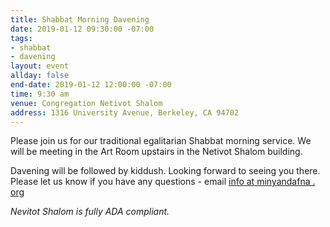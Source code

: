 ```yaml
---
title: Shabbat Morning Davening
date: 2019-01-12 09:30:00 -07:00
tags:
- shabbat
- davening
layout: event
allday: false
end-date: 2019-01-12 12:00:00 -07:00
time: 9:30 am
venue: Congregation Netivot Shalom
address: 1316 University Avenue, Berkeley, CA 94702
---
```


Please join us for our traditional egalitarian Shabbat morning service. We will be meeting in the Art Room upstairs in the Netivot Shalom building.

Davening will be followed by kiddush. Looking forward to seeing you there. Please let us know if you have any questions - email [info at minyandafna . org](mailto:info@minyandafna.org)

_Nevitot Shalom is fully ADA compliant._